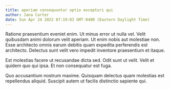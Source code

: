 ```yaml
---
title: aperiam consequuntur optio excepturi qui
author: Jana Carter
date: Sun Apr 24 2022 07:19:03 GMT-0400 (Eastern Daylight Time)
---
```

Ratione praesentium eveniet enim. Ut minus error ut nulla vel. Velit quibusdam animi dolorum velit aperiam. Ut enim nobis aut molestiae non. Esse architecto omnis earum debitis quam expedita perferendis est architecto. Delectus sunt velit vero impedit inventore praesentium et itaque.

 Est molestias facere ut recusandae dicta sed. Odit sunt ut velit. Velit et quidem quo qui ipsa. Et non consequatur est fuga.

 Quo accusantium nostrum maxime. Quisquam delectus quam molestias est repellendus aliquid. Suscipit autem ut facilis distinctio sapiente qui.
